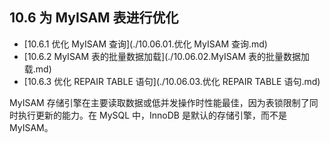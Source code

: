 ## 10.6 为 MyISAM 表进行优化

- [10.6.1 优化 MyISAM 查询](./10.06.01.优化 MyISAM 查询.md)
- [10.6.2 MyISAM 表的批量数据加载](./10.06.02.MyISAM 表的批量数据加载.md)
- [10.6.3 优化 REPAIR TABLE 语句](./10.06.03.优化 REPAIR TABLE 语句.md)

MyISAM 存储引擎在主要读取数据或低并发操作时性能最佳，因为表锁限制了同时执行更新的能力。在 MySQL 中，InnoDB 是默认的存储引擎，而不是 MyISAM。